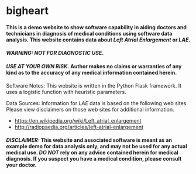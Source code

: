 # bigheart

#### This is a demo website to show software capability in aiding doctors and technicians in diagnosis of medical conditions using software data analysis.  This website contains data about *Left Atrial Enlargement* or *LAE*.  
#### *WARNING: NOT FOR DIAGNOSTIC USE*. 
#### *USE AT YOUR OWN RISK.*  Author makes no claims or warranties of any kind as to the accuracy of any medical information contained herein.

Software Notes: This website is written in the Python Flask framework. It uses a logistic function with heuristic parameters.

Data Sources: Information for *LAE* data is based on the following web sites.  Please view disclaimers on those web sites for additional information.
+ https://en.wikipedia.org/wiki/Left_atrial_enlargement
+ http://radiopaedia.org/articles/left-atrial-enlargement

#### *DISCLAIMER:* This website and associated software is meant as an example demo for data analysis only, and may not be used for any actual medical use.  *DO NOT* rely on any advice contained herein for medical diagnosis.  If you suspect you have a medical condition, please consult your doctor.
